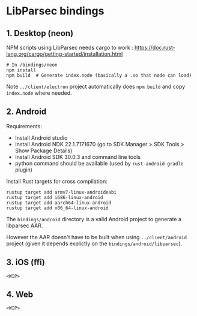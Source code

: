 # LibParsec bindings

## 1. Desktop (neon)
NPM scripts using LibParsec needs cargo to work : https://doc.rust-lang.org/cargo/getting-started/installation.html

    # In /bindings/neon
    npm install
    npm build  # Generate index.node (basically a .so that node can load)


Note `../client/electron` project automatically does `npm build` and copy `index.node` where needed.

## 2. Android

Requirements:

- Install Android studio
- Install Android NDK 22.1.7171670 (go to SDK Manager > SDK Tools > Show Package Details)
- Install Android SDK 30.0.3 and command line tools
- python command should be available (used by `rust-android-gradle` plugin)

Install Rust targets for cross compilation:

    rustup target add armv7-linux-androideabi
    rustup target add i686-linux-android
    rustup target add aarch64-linux-android
    rustup target add x86_64-linux-android

The `bindings/android` directory is a valid Android project to generate a libparsec AAR.

However the AAR doesn't have to be built when using `../client/android` project (given it depends explictly on the `bindings/android/libparsec`).

## 3. iOS (ffi)

`<WIP>`

## 4. Web

`<WIP>`
